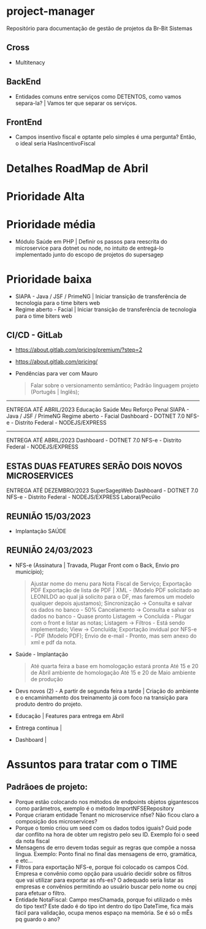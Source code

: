 # project-manager
Repositório para documentação de gestão de projetos da Br-Bit Sistemas

## Cross
* Multitenacy

## BackEnd
* Entidades comuns entre serviços como DETENTOS, como vamos separa-la? | Vamos ter que separar os serviços.

## FrontEnd
* Campos insentivo fiscal e optante pelo simples é uma pergunta? Então, o ideal seria HasIncentivoFiscal

# Detalhes RoadMap de Abril

# Prioridade Alta

# Prioridade média
* Módulo Saúde em PHP | Definir os passos para reescrita do microservice para dotnet ou node, no intuito de entregá-lo implementado junto do escopo de projetos do supersagep

# Prioridade baixa
* SIAPA - Java / JSF / PrimeNG | Iniciar transição de transferência de tecnologia para o time biters web
* Regime aberto - Facial | Iniciar transição de transferência de tecnologia para o time biters web

## CI/CD - GitLab
* https://about.gitlab.com/pricing/premium/?step=2
* https://about.gitlab.com/pricing/

* Pendências para ver com Mauro
  > Falar sobre o versionamento semântico;
  > Padrão linguagem projeto (Portugês | Inglês);

-------------------------------------------------------------------------------------------------------
ENTREGA ATÉ ABRIL/2023
Educação
Saúde
Meu Reforço
Penal
SIAPA - Java / JSF / PrimeNG
Regime aberto - Facial
Dashboard - DOTNET 7.0
NFS-e - Distrito Federal - NODEJS/EXPRESS

-------------------------------------------------------------------------------------------------------
ENTREGA ATÉ ABRIL/2023
Dashboard - DOTNET 7.0
NFS-e - Distrito Federal - NODEJS/EXPRESS

ESTAS DUAS FEATURES SERÃO DOIS NOVOS MICROSERVICES
-------------------------------------------------------------------------------------------------------
ENTREGA ATÉ DEZEMBRO/2023
SuperSagepWeb
Dashboard - DOTNET 7.0
NFS-e - Distrito Federal - NODEJS/EXPRESS
Laboral/Pecúlio

REUNIÃO 15/03/2023
-------------------------------------------------------------------------------------------------------
* Implantação SAÚDE

REUNIÃO 24/03/2023
-------------------------------------------------------------------------------------------------------
* NFS-e (Assinatura | Travada, Plugar Front com o Back, Envio pro município);
  > Ajustar nome do menu para Nota Fiscal de Serviço;
  > Exportação PDF
  > Exportação de lista de PDF | XML - (Modelo PDF solicitado ao LEONILDO ao qual já solicito para o DF, mas faremos um modelo qualquer depois ajustamos);
  > Sincronização -> Consulta e salvar os dados no banco - 50%
  > Cancelamento -> Consulta e salvar os dados no banco - Quase pronto
  > Listagem -> Concluída - Plugar com o front e listar as notas;
  > Listagem -> Filtros - Está sendo implementado;
  > View -> Concluída;
  > Exportação invidual por NFS-e - PDF (Modelo PDF);
  > Envio de e-mail - Pronto, mas sem anexo do xml e pdf da nota.
  
* Saúde - Implantação
  > Até quarta feira a base em homologação estará pronta
  > Até 15 e 20 de Abril ambiente de homologação
  > Até 15 e 20 de Maio ambiente de produção
* Devs novos (2) - A partir de segunda feira a tarde | Criação do ambiente e o encaminhamento dos treinamento já com foco na transição para produto dentro do projeto.
* Educação | Features para entrega em Abril
* Entrega contínua | 
* Dashboard |


# Assuntos para tratar com o TIME
## Padrãoes de projeto: 
* Porque estão colocando nos métodos de endpoints objetos gigantescos como parâmetros, exemplo é o método ImportNFSERepository
* Porque criaram entidade Tenant no microservice nfse? Não ficou claro a composição dos microservices?
* Porque o tomio criou um seed com os dados todos iguais? Guid pode dar conflito na hora de obter um registro pelo seu ID. Exemplo foi o seed da nota fiscal
* Mensagens de erro devem todas seguir as regras que compõe a nossa lingua. Exemplo: Ponto final no final das mensagens de erro, gramática, e etc...
* Filtros para exportação NFS-e, porque foi colocado os campos Cód. Empresa e convênio como opção para usuário decidir sobre os filtros que vai utilizar para exportar as nfs-es? O adequado seria listar as empresas e convênios permitindo ao usuário buscar pelo nome ou cnpj para efetuar o filtro.
* Entidade NotaFiscal: Campo mesChamada, porque foi utilizado o mês do tipo text? Este dado é do tipo int dentro do tipo DateTime, fica mais fácil para validação, ocupa menos espaço na memória. Se é só o mÊs pq guardo o ano?